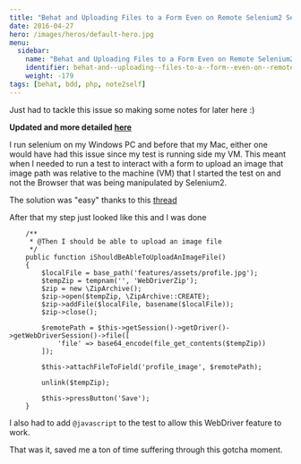 ```yaml
---
title: "Behat and Uploading Files to a Form Even on Remote Selenium2 Servers"
date: 2016-04-27
hero: /images/heros/default-hero.jpg
menu:
  sidebar:
    name: "Behat and Uploading Files to a Form Even on Remote Selenium2 Servers"
    identifier: behat-and--uploading--files-to-a--form--even-on--remote--selenium2--servers
    weight: -179
tags: [behat, bdd, php, note2self]
---
```


Just had to tackle this issue so making some notes for later here :)

**Updated and more detailed [here](https://alfrednutile.info/posts/188)**

I run selenium on my Windows PC and before that my Mac, either one would have had this issue since my test is running side my VM. This meant when I needed to run a test to interact with a form to upload an image that image path was relative to the machine (VM) that I started the test on and not the Browser that was being manipulated by Selenium2.

The solution was "easy" thanks to this [thread](https://github.com/minkphp/MinkSelenium2Driver/issues/187#issuecomment-112106857) 

After that my step just looked like this and I was done

~~~
    /**
     * @Then I should be able to upload an image file
     */
    public function iShouldBeAbleToUploadAnImageFile()
    {
        $localFile = base_path('features/assets/profile.jpg');
        $tempZip = tempnam('', 'WebDriverZip');
        $zip = new \ZipArchive();
        $zip->open($tempZip, \ZipArchive::CREATE);
        $zip->addFile($localFile, basename($localFile));
        $zip->close();

        $remotePath = $this->getSession()->getDriver()->getWebDriverSession()->file([
            'file' => base64_encode(file_get_contents($tempZip))
        ]);

        $this->attachFileToField('profile_image', $remotePath);

        unlink($tempZip);
        
        $this->pressButton('Save');
    }
~~~

I also had to add `@javascript` to the test to allow this WebDriver feature to work.

That was it, saved me a ton of time suffering through this gotcha moment.
